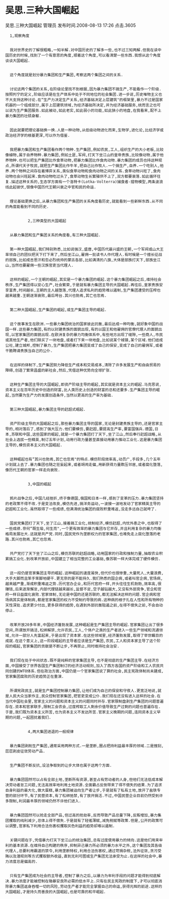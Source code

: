 # 吴思.三种大国崛起


吴思.三种大国崛起
管理员 发布时间.2008-08-13 17:26  点击.3605


      1,观察角度


      我对世界史的了解很粗略,一知半解.对中国历史的了解多一些,也不过三知两解.但我在读中国历史的时候,找到了一个有意思的角度,顺着这个角度,可以看清楚一些东西.我想从这个角度谈谈大国崛起.


      这个角度就是划分暴力集团和生产集团,考察这两个集团之间的关系.


      讨论这两个集团的关系,在阶级论里找不到根据,因为暴力集团不搞生产,不能看作一个阶级.按照列宁的定义,阶级应该是在生产体系中处于不同地位的社会集团.进一步说,历史唯物主义也不大支持这种讨论.在“生产力决定生产关系,经济基础决定上层建筑"的框架里,暴力不过是国家机器的一个组成部分,属于上层建筑领域,为经济基础所决定,并为经济基础服务,统而言之也可以说为生产集团服务.如此被动,如此老实,如此弱小的功能,如此狭小的地盘,在我看来,配不上暴力集团的壮硕身躯.


      因此就要把理论基础换一换.人是一种动物,从低级动物进化而来,生物学,进化论,比经济学或政治经济学的根基更深,可以作为借鉴.


      我把暴力集团和生产集团看作两个物种.生产集团,例如农民,工人,组织生产的大小老板,比较像植物,属于自养物种.暴力集团,例如土匪,军阀,打天下坐江山的皇帝贵族,比较像动物,属于他养物种.也可以把生产集团比作食草动物,把暴力集团比作食肉动物.暴力集团的成员也持这种观点,所谓代天子牧民,就把生产集团比作牛羊,把自己比作牧人.一个搞生产,自养.一个吃别人,他养.两个物种之间存在着博弈关系,类似食草动物和食肉动物之间的关系.食草动物兴旺了,食肉动物也会兴旺起来.食肉动物吃过头了,食草动物生长繁殖供不上了,双方都要衰落.如此循环往复.描述这种关系的,生态学方面有一个洛特卡(Lotka-Volterra)捕食者-猎物模型,两条波浪线此起彼伏,很像中国历代王朝兴衰之中官和民的命运.


      理论基础更换之后,从暴力集团和生产集团的关系角度看历史,就能看到一些新鲜东西.从不同的角度能看到不同的历史.


              2,三种类型的大国崛起


      从暴力集团和生产集团关系的角度看,有三种大国崛起.


      第一种大国崛起,我们特别熟悉,比如说强汉,盛唐,中国历代最兴盛的王朝,一个军阀或山大王率领自己的团伙把天下打下来了,然后坐江山,雇佣一批读书人作代理人.有时候是一个擅长征战的部族,比如成吉思汗和忽必烈统帅的蒙古各部,比如满清的八旗,大体是部族打天下,部族坐江山,当然也要雇佣一些汉族官吏当代理人.


      这样的崛起,一个王朝的崛起,其实是一个暴力集团的崛起.这个暴力集团崛起之后,维持社会秩序,生产集团得以安心生产,社会繁荣,于是就有暴力集团主导的大国崛起.再往后,皇家贵族安享富贵,时间越长,王朝的主人越堕落,代理人追求私利的趋势难以遏制,生产集团遭受的压榨也越来越重.王朝逐渐衰败,最后垮台.其兴也勃焉,其亡也忽焉.


      第二种大国崛起,生产集团的崛起,或生产集团主导的崛起.


      这个故事发生在欧洲.一些暴力集团统治的国家彼此抗衡,最后达成一种均衡,就好象中国的战国一样.这些暴力集团,有的以封建贵族的面貌出现,有的以国王和他雇佣的官僚代理人的面貌出现,以官家集团的面貌出现.在欧洲复杂的暴力均衡体系中,有些地方出现了缝隙,一些商人,市民或其他生产者,他们赎买了一块地盘,或者打下来一块地盘,比如说某个城镇,某个区域.他们结成公社,建立城邦,控制了暴力,生产集团把暴力集团变成了自己的保安,变成了自己的雇佣军,或者干脆聘请贵族当自己的公仆.


      在这样的体制下,生产集团努力降低生产成本和交易成本,清除了许多发展生产和自由贸易的障碍,创造了繁荣昌盛的新社会,然后,凭借这种优势向全球扩张.


      这种生产集团主导的大国崛起,即资产阶级主导的崛起,其实就是资本主义的崛起.马克思说,资本主义在百年历史中创造的财富,比人类历史上创造的财富的总和还要多.生产集团主导的崛起,当然要为生产力的发展创造条件,当然以更高的生产率为基础.


      第三种大国崛起,暴力集团主导的赶超式崛起.


      资产阶级主导的大国崛起之后,那些暴力集团主导的国家,无论是封建贵族主导的,还是官家主导的,相对落后了,感到了强大压力.他们要模仿,要赶超,要提高生产率,要富国强兵.德国,日本,苏联和中国,这些国家的崛起,就是一个暴力集团打了天下,坐了江山,然后奉行赶超战略,从社会上选拔一些精英,制订五年计划,动用行政力量甚至直接动用暴力推动工业化.这是暴力集团主导的,模仿资本主义的大国崛起.


      这种崛起也有“其兴也勃焉,其亡也忽焉"的特点.模仿阶段效率高,动员广,手段多,几个五年计划就上去了.暴力集团也随之狂妄起来,或者胡闹走偏,用新获得力量欺压邻居,或者腐化堕落,像历代王朝的官家一样走向衰败.


              3,中国的崛起


      鸦片战争之后,中国几经挫折,终于像德国,俄国和日本一样,感到了变革的压力.暴力集团坚持的老政策不得不改.于是变法改良,模仿先进,搞洋务运动,一波接一波地发动了官家精英主导的赶超和工业化.虽然取得了一些成绩,但满清统治集团的腐败积重难返,没走多远自己就垮了.


      国民党集团打了天下,坐了江山,接着搞工业化,统制经济,模仿赶超,内忧外患之中,也取得了一些成绩.奈何“既生瑜,何生亮",一个更有效率的暴力集团与它并存,并且利用复杂的暴力均衡格局发展壮大.这就是共产党.同时,国民党作为垄断权力的官家集团,也难免走上腐化堕落的老路.其兴也勃焉,其亡也忽焉.


      共产党打了天下坐了江山之后,模仿苏联的赶超战略,动用国家的行政和强制力量,抽取农业积累搞工业化.到改革开放前,中国建立了相当完整的工业基础,像苏联一样大体完成了硬件模仿.


      这一段仍是官家集团主导的崛起.这种崛起的速度虽快,但代价也很惨重,大量死人,大量浪费,大手大脚而且笨手笨脚地硬干.更无奈的是不能持久.我们熟悉的国企病,或者叫官企病,官场病,越来越严重,渐成积重难返之势.历代官办企业,和历代官府一样,开头往往生机勃勃,效率高,很赚钱,后来逐渐懈怠,内部代理链越来越长,监督不足,空子越钻越大,又没有外部竞争,官企和官府一样日益腐化衰败.官家体制,无论是中国的还是苏联的,都无法解决这样的问题.官企病和官场病其实是体制病,都是官家集团的权力不受制约导致的病.这种病的根子扎在人性和所有物种的天性深处.追求更少付出,更多获得的趋势,在遇到外部抗衡阻遏之前,在得不偿失之前,不会自动停止.


      改革开放20多年来,中国经济蓬勃发展,这种崛起是生产集团主导的崛起.官家集团让出了很多空间,所谓放开搞活,松绑解禁,允许农民,工人,个体户之类的生产者进入一些生产领域和流通领域,允许一部分人先富起来,于是出现了资本家.在这些领域里,经济蓬勃发展,取得了举世瞩目的成就.在这个意义上,这一阶段崛起的主导者应该是生产集团,农民,工人和资本家主导了这个阶段的崛起,官家集团的贡献是不断让步,不再禁止,同时维持社会治安.


      我们现在处于中间状态.既不是纯粹的官家集团主导,也不是彻底的生产集团主导.在经济方面,中国接受了世界各国生产集团制订的经济活动规则,加入了西方各国的资产阶级和工人农民共同创建的WTO体系.但在政治方面,中国仍是一个官家集团说了算的社会,民主宪政体制尚未建成,官家集团腐败的历史趋势正在重演.


      所谓宪政民主,就是生产集团控制暴力集团,让他们成为自己的保安和守夜人.更宽泛地说,就是人民大众当家作主,民众控制官家集团,把官吏变成公仆.我们现在还没有进入这样的社会.在当代中国社会里,官家主义的问题和资本主义的问题同时并存.官家限制盘剥生产集团的问题普遍存在.资本和官家联手,限制工会农会,过度榨取工人剩余价值导致生产过剩的问题也普遍存在.于是,我们既为资本主义所苦,也为资本主义不发达所苦.官家主义晚期的问题,连同资本主义早期的问题,一起困扰着我们.


              4,两大集团进退的一般规律


      暴力集团剥削生产集团,通常采用两种方式.一是垄断,圈占把持利益最丰厚的领域.二是搜刮,层层剥皮征敛劳动产品.


      生产集团不断反抗,设法争取到的让步大体也属于这两个方面.


      暴力集团固然可以占有全部土地,垄断所有资源,甚至占有劳动者的人身,但他们无法低成本解决劳动者怠工问题,无法高效率地利用土地资源.全面霸占反倒带来了得不偿失的结果.为了追求自身利益的最大化,做大蛋糕,暴力集团被迫向生产者让步,于是就有了私有土地,放开了盐铁专营的部分环节,有了民营资本,有了松绑弛禁,有了放开搞活.不过,中国民营企业目前仍然受到许多限制,利润最丰厚的领域仍然不许他们进入.


      暴力集团固然可以抢走全部产品,但过高的抢劫率,反而导致产品总量下降,反叛增加,暴力集团攫取的纯利减少,总体上得不偿失.于是就有了轻徭薄赋,减免税赋等政策.但是,公开的政策可以调整,官家私下利用合法伤害权攫取灰色利益的趋势却难以遏制.


      关键问题在于,凭借暴力打天下坐江山的统治集团,总有过度使用暴力的倾向.这是他们用来牟利的基本资源.在维持自己构建的秩序,抑制异己暴力所必须的暴力水平之外,这个集团及其各级代理人,总要利用霸道的禁令,利用垄断特权,利用合法伤害权,通过苛捐杂税,法外征敛,贪污受贿以及潜规则等方式攫取额外收益,直到无利可图或生产集团无法承受为止.在这样的社会中,暴力浓度总是偏高的.


      只有生产集团成为社会的主导者,控制了暴力之后,以暴力为牟利手段的问题才能得到彻底解决.暴力浓度才能被控制在锄暴安良所必需的低水平上.只有在民主宪政的制度下,才可以彻底消除暴力集团返身吞噬一切的风险,劳动生产者才能完全掌握自己的命运,获得光辉的前途.这样的大国崛起,才是持久而善良的大国崛起,也是可靠的和平崛起.